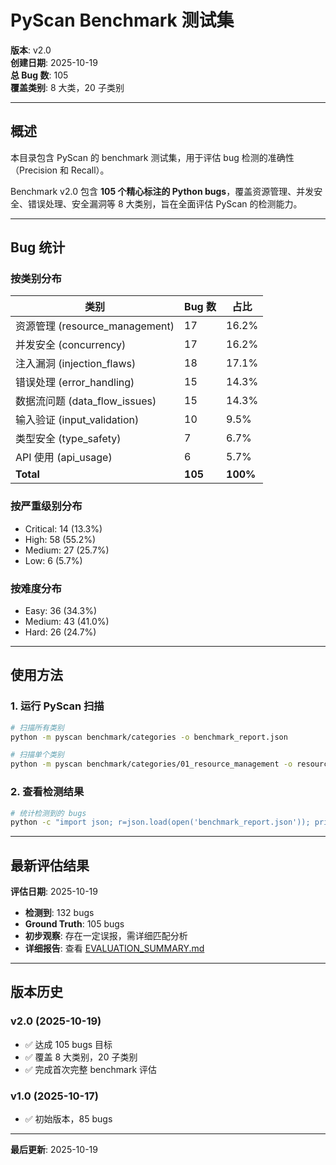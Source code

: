 # PyScan Benchmark 测试集

**版本**: v2.0  
**创建日期**: 2025-10-19  
**总 Bug 数**: 105  
**覆盖类别**: 8 大类，20 子类别

---

## 概述

本目录包含 PyScan 的 benchmark 测试集，用于评估 bug 检测的准确性（Precision 和 Recall）。

Benchmark v2.0 包含 **105 个精心标注的 Python bugs**，覆盖资源管理、并发安全、错误处理、安全漏洞等 8 大类别，旨在全面评估 PyScan 的检测能力。

---

## Bug 统计

### 按类别分布

| 类别 | Bug 数 | 占比 |
|------|--------|------|
| 资源管理 (resource_management) | 17 | 16.2% |
| 并发安全 (concurrency) | 17 | 16.2% |
| 注入漏洞 (injection_flaws) | 18 | 17.1% |
| 错误处理 (error_handling) | 15 | 14.3% |
| 数据流问题 (data_flow_issues) | 15 | 14.3% |
| 输入验证 (input_validation) | 10 | 9.5% |
| 类型安全 (type_safety) | 7 | 6.7% |
| API 使用 (api_usage) | 6 | 5.7% |
| **Total** | **105** | **100%** |

### 按严重级别分布

- Critical: 14 (13.3%)
- High: 58 (55.2%)
- Medium: 27 (25.7%)
- Low: 6 (5.7%)

### 按难度分布

- Easy: 36 (34.3%)
- Medium: 43 (41.0%)
- Hard: 26 (24.7%)

---

## 使用方法

### 1. 运行 PyScan 扫描

```bash
# 扫描所有类别
python -m pyscan benchmark/categories -o benchmark_report.json

# 扫描单个类别
python -m pyscan benchmark/categories/01_resource_management -o resource_report.json
```

### 2. 查看检测结果

```bash
# 统计检测到的 bugs
python -c "import json; r=json.load(open('benchmark_report.json')); print(f'Total bugs: {len(r[\"bugs\"])}')"
```

---

## 最新评估结果

**评估日期**: 2025-10-19

- **检测到**: 132 bugs
- **Ground Truth**: 105 bugs  
- **初步观察**: 存在一定误报，需详细匹配分析
- **详细报告**: 查看 [EVALUATION_SUMMARY.md](./EVALUATION_SUMMARY.md)

---

## 版本历史

### v2.0 (2025-10-19)
- ✅ 达成 105 bugs 目标
- ✅ 覆盖 8 大类别，20 子类别
- ✅ 完成首次完整 benchmark 评估

### v1.0 (2025-10-17)
- ✅ 初始版本，85 bugs

---

**最后更新**: 2025-10-19

